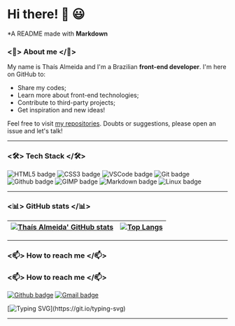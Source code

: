 # Hi there! 👋 😃
 
*A README made with **Markdown**

### <🌹> About me </🌹>

My name is Thaís Almeida and I'm a Brazilian **front-end developer**. I'm here on GitHub to:
- Share my codes;
- Learn more about front-end technologies;
- Contribute to third-party projects;
- Get inspiration and new ideas!

Feel free to visit [my repositories](https://github.com/thaisalmeida29?tab=repositories). Doubts or suggestions, please open an issue and let's talk!

---

### <🛠> Tech Stack </🛠>

![HTML5 badge](https://img.shields.io/badge/HTML5-E34F26?style=for-the-badge&logo=html5&logoColor=white) ![CSS3 badge](https://img.shields.io/badge/CSS3-1572B6?style=for-the-badge&logo=css3&logoColor=white) ![VSCode badge](https://img.shields.io/badge/Visual_Studio_Code-0078D4?style=for-the-badge&logo=visual%20studio%20code&logoColor=white) ![Git badge](https://img.shields.io/badge/GIT-F05032?style=for-the-badge&logo=git&logoColor=white) ![Github badge](https://img.shields.io/badge/GitHub-100000?style=for-the-badge&logo=github&logoColor=white) ![GIMP badge](https://img.shields.io/badge/gimp-5C5543?style=for-the-badge&logo=gimp&logoColor=white) ![Markdown badge](https://img.shields.io/badge/Markdown-000000?style=for-the-badge&logo=markdown&logoColor=white) ![Linux badge](https://img.shields.io/badge/Linux-FCC624?style=for-the-badge&logo=linux&logoColor=black)

---

### <📊> GitHub stats </📊>


[![Thaís Almeida' GitHub stats](https://github-readme-stats.vercel.app/api?username=thaisalmeida29&show_icons=true&theme=dark&text_color=fff&border_color=79ff97&hide_title=true)](https://github.com/thaisalmeida29) | [![Top Langs](https://github-readme-stats.vercel.app/api/top-langs/?username=thaisalmeida29&theme=dark&text_color=fff&border_color=79ff97&layout=compact)](https://github.com/thaisalmeida29) 
| ----------- | ------------ |

---

### <📫> How to reach me </📫>

### <📫> How to reach me </📫>

[![Github badge](https://img.shields.io/badge/thaisalmeida29-100000?style=for-the-badge&logo=github&logoColor=white)](https://github.com/thaisalmeida29) [![Gmail badge](https://img.shields.io/badge/thaisalmeida.galvao@gmail.com-c5221f?style=for-the-badge&logo=gmail&logoColor=white)](mailto:thaisalmeida29@gmail.com)


[![Typing SVG](https://readme-typing-svg.herokuapp.com?font=Ubuntu&color=%230EAA20&vCenter=true&lines=Thanks+for+visiting!+You're+welcome!)](https://git.io/typing-svg)

--- 
